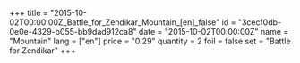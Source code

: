 +++
title = "2015-10-02T00:00:00Z_Battle_for_Zendikar_Mountain_[en]_false"
id = "3cecf0db-0e0e-4329-b055-bb9dad912ca8"
date = "2015-10-02T00:00:00Z"
name = "Mountain"
lang = ["en"]
price = "0.29"
quantity = 2
foil = false
set = "Battle for Zendikar"
+++
